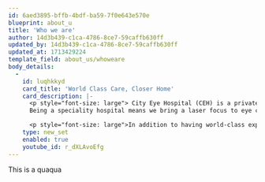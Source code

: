 ```yaml
---
id: 6aed3895-bffb-4bdf-ba59-7f0e643e570e
blueprint: about_u
title: 'Who we are'
author: 14d3b439-c1ca-4786-8ce7-59caffb630ff
updated_by: 14d3b439-c1ca-4786-8ce7-59caffb630ff
updated_at: 1713429224
template_field: about_us/whoweare
body_details:
  -
    id: luqhkkyd
    card_title: 'World Class Care, Closer Home'
    card_description: |-
      <p style="font-size: large"> City Eye Hospital (CEH) is a private speciality eye hospital founded by eye care specialists at the forefront of advancing the treatment of eye conditions in the East Africa region. 
      Being a speciality hospital means we bring a laser focus to eye care.</p>

      <p style="font-size: large">In addition to having world-class expertise in every aspect of eye care, we ensure our facilities are well-equipped with the latest technology to continuously provide advanced and affordable clinical care in a patient-friendly environment to the people residing in Kenya and the wider East Africa region. </p>
    type: new_set
    enabled: true
    youtube_id: r_dXLAvoEfg
---
```

This is a quaqua